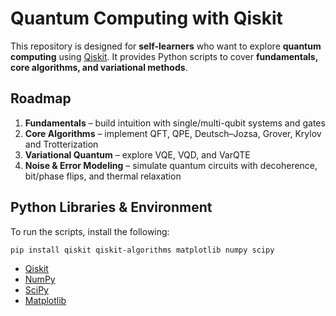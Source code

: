 # Quantum Computing with Qiskit

This repository is designed for **self-learners** who want to explore **quantum computing** using [Qiskit](https://www.ibm.com/quantum/qiskit). It provides Python scripts to cover **fundamentals, core algorithms, and variational methods**.

## Roadmap

1. **Fundamentals** – build intuition with single/multi-qubit systems and gates
2. **Core Algorithms** – implement QFT, QPE, Deutsch–Jozsa, Grover, Krylov and Trotterization
3. **Variational Quantum** – explore VQE, VQD, and VarQTE
4. **Noise & Error Modeling** – simulate quantum circuits with decoherence, bit/phase flips, and thermal relaxation

## Python Libraries & Environment

To run the scripts, install the following:

```bash
pip install qiskit qiskit-algorithms matplotlib numpy scipy
```

- [Qiskit](https://www.ibm.com/quantum/qiskit)
- [NumPy](https://numpy.org)
- [SciPy](https://scipy.org)
- [Matplotlib](https://matplotlib.org)